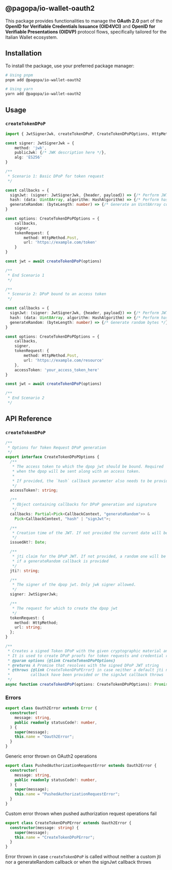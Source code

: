 ## @pagopa/io-wallet-oauth2

This package provides functionalities to manage the **OAuth 2.0** part of the **OpenID for Verifiable Credentials Issuance (OID4VCI)** and **OpenID for Verifiable Presentations (OIDVP)** protocol flows, specifically tailored for the Italian Wallet ecosystem.

## Installation

To install the package, use your preferred package manager:

```bash
# Using pnpm
pnpm add @pagopa/io-wallet-oauth2

# Using yarn
yarn add @pagopa/io-wallet-oauth2
```

## Usage

### `createTokenDPoP`

```typescript
import { JwtSignerJwk, createTokenDPoP, CreateTokenDPoPOptions, HttpMethod } from "@pagopa/io-wallet-oauth2"

const signer: JwtSignerJwk = {
    method: 'jwk',
    publicJwk: {/* JWK description here */},
    alg: 'ES256'
}

/**
 * Scenario 1: Basic DPoP for token request
 */

const callbacks = {
  signJwt: (signer: JwtSignerJwk, {header, payload}) => {/* Perform JWT signing */},
  hash: (data: Uint8Array, algorithm: HashAlgorithm) => {/* Perform hash operation */},
  generateRandom: (byteLength: number) => {/* Generate an Uint8Array containing a sequence of byteLength random bytes */}
}

const options: CreateTokenDPoPOptions = {
    callbacks,
    signer,
    tokenRequest: {
        method: HttpMethod.Post,
        url: 'https://example.com/token'
    }
}

const jwt = await createTokenDPoP(options)

/**
 * End Scenario 1
 */

/**
 * Scenario 2: DPoP bound to an access token
 */

const callbacks = {
  signJwt: (signer: JwtSignerJwk, {header, payload}) => {/* Perform JWT signing */},
  hash: (data: Uint8Array, algorithm: HashAlgorithm) => {/* Perform hash operation */},
  generateRandom: (byteLength: number) => {/* Generate random bytes */}
}

const options: CreateTokenDPoPOptions = {
    callbacks,
    signer,
    tokenRequest: {
        method: HttpMethod.Post,
        url: 'https://example.com/resource'
    },
    accessToken: 'your_access_token_here'
}

const jwt = await createTokenDPoP(options)

/**
 * End Scenario 2
 */

```

## API Reference

### `createTokenDPoP`

```typescript
/**
 * Options for Token Request DPoP generation
 */
export interface CreateTokenDPoPOptions {
  /**
   * The access token to which the dpop jwt should be bound. Required
   * when the dpop will be sent along with an access token.
   *
   * If provided, the `hash` callback parameter also needs to be provided
   */
  accessToken?: string;

  /**
   * Object containing callbacks for DPoP generation and signature
   */
  callbacks: Partial<Pick<CallbackContext, "generateRandom">> &
    Pick<CallbackContext, "hash" | "signJwt">;

  /**
   * Creation time of the JWT. If not provided the current date will be used
   */
  issuedAt?: Date;

  /**
   * jti claim for the DPoP JWT. If not provided, a random one will be generated
   * if a generateRandom callback is provided
   */
  jti?: string;

  /**
   * The signer of the dpop jwt. Only jwk signer allowed.
   */
  signer: JwtSignerJwk;

  /**
   * The request for which to create the dpop jwt
   */
  tokenRequest: {
    method: HttpMethod;
    url: string;
  };
}

/**
 * Creates a signed Token DPoP with the given cryptographic material and data.
 * It is used to create DPoP proofs for token requests and credential requests.
 * @param options {@link CreateTokenDPoPOptions}
 * @returns A Promise that resolves with the signed DPoP JWT string
 * @throws {@link CreateTokenDPoPError} in case neither a default jti nor a generateRandom
 *         callback have been provided or the signJwt callback throws
 */ 
async function createTokenDPoP(options: CreateTokenDPoPOptions): Promise<string>
```
### Errors

```typescript
export class Oauth2Error extends Error {
  constructor(
    message: string,
    public readonly statusCode?: number,
  ) {
    super(message);
    this.name = "Oauth2Error";
  }
}
```
Generic error thrown on OAuth2 operations

```typescript
export class PushedAuthorizationRequestError extends Oauth2Error {
  constructor(
    message: string,
    public readonly statusCode?: number,
  ) {
    super(message);
    this.name = "PushedAuthorizationRequestError";
  }
}
```
Custom error thrown when pushed authorization request operations fail

```typescript
export class CreateTokenDPoPError extends Oauth2Error {
  constructor(message: string) {
    super(message);
    this.name = "CreateTokenDPoPError";
  }
}
```
Error thrown in case `createTokenDPoP` is called without neither a custom jti nor a generateRandom callback or when the signJwt callback throws
